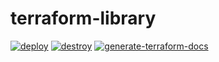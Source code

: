 # terraform-library

[![deploy](https://github.com/christosgalano/terraform-library/actions/workflows/deploy.yaml/badge.svg?branch=main)](https://github.com/christosgalano/terraform-library/actions/workflows/deploy.yaml)
[![destroy](https://github.com/christosgalano/terraform-library/actions/workflows/destroy.yaml/badge.svg?branch=main)](https://github.com/christosgalano/terraform-library/actions/workflows/destroy.yaml)
[![generate-terraform-docs](https://github.com/christosgalano/terraform-library/actions/workflows/generate_terraform_docs.yaml/badge.svg?branch=main)](https://github.com/christosgalano/terraform-library/actions/workflows/generate_terraform_docs.yaml)

<!-- TODO: add documentation about the workflows and their usage and also give example of flow with pr and the push or workflow dispatch -->
